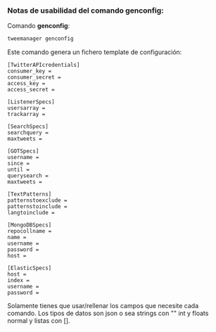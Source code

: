 ### Notas de usabilidad del comando **genconfig**:


Comando **genconfig**:

```bash
tweemanager genconfig
```

Este comando genera un fichero template de configuración:
```
[TwitterAPIcredentials]
consumer_key =
consumer_secret =
access_key =
access_secret =

[ListenerSpecs]
usersarray =
trackarray =

[SearchSpecs]
searchquery =
maxtweets =

[GOTSpecs]
username =
since =
until =
querysearch =
maxtweets =

[TextPatterns]
patternstoexclude =
patternstoinclude =
langtoinclude =

[MongoDBSpecs]
repocollname =
name =
username =
password =
host =

[ElasticSpecs]
host =
index =
username =
password =
```

Solamente tienes que usar/rellenar los campos que necesite cada comando.
Los tipos de datos son json o sea strings con \"\" int y floats normal y listas con \[\].
